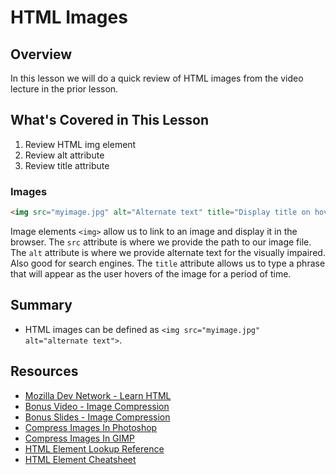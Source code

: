 # HTML Images

## Overview

In this lesson we will do a quick review of HTML images from the video lecture in the prior lesson.

## What's Covered in This Lesson 

1. Review HTML img element
2. Review alt attribute
3. Review title attribute

### Images

```html
<img src="myimage.jpg" alt="Alternate text" title="Display title on hover.">
```

Image elements `<img>` allow us to link to an image and display it in the browser. The `src` attribute is where we provide the path to our image file. The `alt` attribute is where we provide alternate text for the visually impaired. Also good for search engines. The `title` attribute allows us to type a phrase that will appear as the user hovers of the image for a period of time.

## Summary

- HTML images can be defined as `<img src="myimage.jpg" alt="alternate text">`.

## Resources

- [Mozilla Dev Network - Learn HTML](https://developer.mozilla.org/en-US/docs/Web/HTML)
- [Bonus Video - Image Compression](https://www.youtube.com/watch?v=2jusYaU-CFM&feature=youtu.be)
- [Bonus Slides - Image Compression](https://docs.google.com/presentation/d/1CVHOE65QkP1ioHD0u9Ryh6cIT6DW0YQNyhFP0-OYECc/edit?usp=sharing)
- [Compress Images In Photoshop](https://www.youtube.com/watch?v=Ut_F7iGlze8)
- [Compress Images In GIMP](https://www.youtube.com/watch?v=x-3fp4ksoRc)
- [HTML Element Lookup Reference](https://developer.mozilla.org/en-US/docs/Web/HTML/Element)
- [HTML Element Cheatsheet](http://overapi.com/html-dom/)
